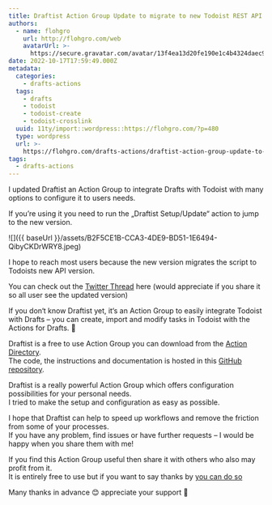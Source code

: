 ```yaml
---
title: Draftist Action Group Update to migrate to new Todoist REST API Version
authors:
  - name: flohgro
    url: http://flohgro.com/web
    avatarUrl: >-
      https://secure.gravatar.com/avatar/13f4ea13d20fe190e1c4b4324daec918?s=96&d=mm&r=g
date: 2022-10-17T17:59:49.000Z
metadata:
  categories:
    - drafts-actions
  tags:
    - drafts
    - todoist
    - todoist-create
    - todoist-crosslink
  uuid: 11ty/import::wordpress::https://flohgro.com/?p=480
  type: wordpress
  url: >-
    https://flohgro.com/drafts-actions/draftist-action-group-update-to-migrate-to-new-todoist-rest-api-version/
tags:
  - drafts-actions
---
```

I updated Draftist an Action Group to integrate Drafts with Todoist with many options to configure it to users needs.

If you’re using it you need to run the „Draftist Setup/Update“ action to jump to the new version.

![]({{ baseUrl }}/assets/B2F5CE1B-CCA3-4DE9-BD51-1E6494-QibyCKDrWRY8.jpeg)

I hope to reach most users because the new version migrates the script to Todoists new API version.

You can check out the [Twitter Thread](https://twitter.com/flohgro/status/1581966768322379777) here (would appreciate if you share it so all user see the updated version)

If you don‘t know Draftist yet, it‘s an Action Group to easily integrate Todoist with Drafts – you can create, import and modify tasks in Todoist with the Actions for Drafts. 🚀

Draftist is a free to use Action Group you can download from the [Action Directory](https://directory.getdrafts.com/g/1wK).  
The code, the instructions and documentation is hosted in this [GitHub repository](https://github.com/FlohGro-dev/Draftist).

Draftist is a really powerful Action Group which offers configuration possibilities for your personal needs.  
I tried to make the setup and configuration as easy as possible.

I hope that Draftist can help to speed up workflows and remove the friction from some of your processes.  
If you have any problem, find issues or have further requests – I would be happy when you share them with me!

If you find this Action Group useful then share it with others who also may profit from it.  
It is entirely free to use but if you want to say thanks by [you can do so](https://flohgro.com/donate/)

Many thanks in advance 😊 appreciate your support 🙌